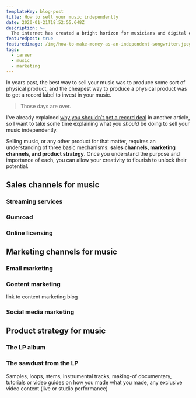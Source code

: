 ```yaml
---
templateKey: blog-post
title: How to sell your music independently
date: 2020-01-21T18:52:55.648Z
description: >-
  The internet has created a bright horizon for musicians and digital entrepreneurs. There are plenty of new sales channels for musicians to step into that can unlock a lot of earning potential. Here are some great ways musicians can sell their music independently.
featuredpost: true
featuredimage: /img/how-to-make-money-as-an-independent-songwriter.jpeg
tags:
  - career
  - music
  - marketing
---
```


In years past, the best way to sell your music was to produce some sort of physical product, and the cheapest way to produce a physical product was to get a record label to invest in your music.

> Those days are over.

I've already explained [why you shouldn’t get a record deal](/blog/how-to-get-a-record-deal-and-why-you-shouldnt) in another article, so I want to take some time explaining what you _should_ be doing to sell your music independently.

Selling music, or any other product for that matter, requires an understanding of three basic mechanisms: **sales channels, marketing channels, and product strategy**. Once you understand the purpose and importance of each, you can allow your creativity to flourish to unlock their potential.

## Sales channels for music

### Streaming services

### Gumroad

### Online licensing

## Marketing channels for music

### Email marketing

### Content marketing

link to content marketing blog

### Social media marketing

## Product strategy for music

### The LP album

### The sawdust from the LP

Samples, loops, stems, instrumental tracks, making-of documentary, tutorials or video guides on how you made what you made, any exclusive video content (live or studio performance)
